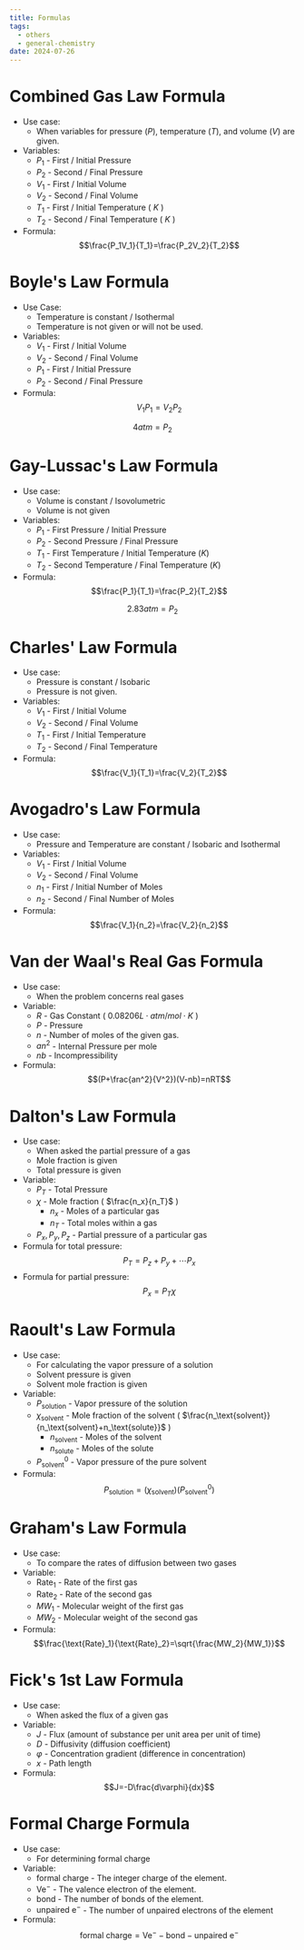 ```yaml
---
title: Formulas
tags:
  - others
  - general-chemistry
date: 2024-07-26
---
```

# Combined Gas Law Formula
- Use case:
	- When variables for pressure ($P$), temperature ($T$), and volume ($V$) are given.
- Variables: 
	- $P_1$ - First / Initial Pressure
	- $P_2$ - Second / Final Pressure
	- $V_1$ - First / Initial Volume
	- $V_2$ - Second / Final Volume 
	- $T_1$ - First / Initial Temperature ( $K$ )
	- $T_2$ - Second / Final Temperature ( $K$ )
- Formula: $$\frac{P_1V_1}{T_1}=\frac{P_2V_2}{T_2}$$
# Boyle's Law Formula
- Use Case: 
	- Temperature is constant / Isothermal
	- Temperature is not given or will not be used.
- Variables:
	- $V_1$ - First / Initial Volume
	- $V_2$ - Second / Final Volume
	- $P_1$ - First / Initial Pressure 
	- $P_2$ - Second / Final Pressure
- Formula: $$V_1P_1=V_2P_2$$

$$4atm=P_2$$
# Gay-Lussac's Law Formula
- Use case:
	- Volume is constant / Isovolumetric
	- Volume is not given
- Variables:
	- $P_1$ - First Pressure / Initial Pressure	
	- $P_2$ - Second Pressure / Final Pressure
	- $T_1$ - First Temperature / Initial Temperature ($K$)
	- $T_2$ - Second Temperature / Final Temperature ($K$)
- Formula: $$\frac{P_1}{T_1}=\frac{P_2}{T_2}$$

$$2.83atm=P_2$$
# Charles' Law Formula
- Use case:
	- Pressure is constant / Isobaric
	- Pressure is not given.
- Variables:
	- $V_1$ - First / Initial Volume
	- $V_2$ - Second / Final Volume
	- $T_1$ - First / Initial Temperature
	- $T_2$ - Second / Final Temperature
- Formula: $$\frac{V_1}{T_1}=\frac{V_2}{T_2}$$
# Avogadro's Law Formula
- Use case: 
	- Pressure and Temperature are constant / Isobaric and Isothermal
- Variables: 
	- $V_1$ - First / Initial Volume
	- $V_2$ - Second / Final Volume
	- $n_1$ - First / Initial Number of Moles
	- $n_2$ - Second / Final Number of Moles
- Formula: $$\frac{V_1}{n_2}=\frac{V_2}{n_2}$$
# Van der Waal's Real Gas Formula
- Use case:
	- When the problem concerns real gases
- Variable:
	- $R$ - Gas Constant ( $0.08206L\cdot atm/mol\cdot K$ )
	- $P$ - Pressure
	- $n$ - Number of moles of the given gas.
	- $an^2$ - Internal Pressure per mole
	- $nb$ - Incompressibility
- Formula: $$(P+\frac{an^2}{V^2})(V-nb)=nRT$$
# Dalton's Law Formula
- Use case:
	- When asked the partial pressure of a gas
	- Mole fraction is given
	- Total pressure is given
- Variable:
	- $P_T$ - Total Pressure
	- $\chi$ - Mole fraction ( $\frac{n_x}{n_T}$ )
		- $n_x$ - Moles of a particular gas
		- $n_T$ - Total moles within a gas
	- $P_x,P_y,P_z$ - Partial pressure of a particular gas
- Formula for total pressure: $$P_T=P_z+P_y+\cdots P_x$$
- Formula for partial pressure: $$P_x=P_T\chi$$
# Raoult's Law Formula
- Use case:
	- For calculating the vapor pressure of a solution
	- Solvent pressure is given
	- Solvent mole fraction is given
- Variable:
	- $P_\text{solution}$ - Vapor pressure of the solution
	- $\chi_\text{solvent}$ - Mole fraction of the solvent ( $\frac{n_\text{solvent}}{n_\text{solvent}+n_\text{solute}}$ )
		- $n_\text{solvent}$ - Moles of the solvent
		- $n_\text{solute}$ - Moles of the solute
	- $P_\text{solvent}^0$ - Vapor pressure of the pure solvent
- Formula: $$P_\text{solution}=(\chi_\text{solvent})(P_\text{solvent}^0)$$
# Graham's Law Formula
- Use case:
	- To compare the rates of diffusion between two gases
- Variable:
	- $\text{Rate}_1$ - Rate of the first gas
	- $\text{Rate}_2$ - Rate of the second gas
	- $MW_1$ - Molecular weight of the first gas
	- $MW_2$ - Molecular weight of the second gas
- Formula: $$\frac{\text{Rate}_1}{\text{Rate}_2}=\sqrt{\frac{MW_2}{MW_1}}$$
# Fick's 1st Law Formula
- Use case:
	- When asked the flux of a given gas
- Variable:
	- $J$ - Flux (amount of substance per unit area per unit of time)
	- $D$ - Diffusivity (diffusion coefficient)
	- $\varphi$ - Concentration gradient (difference in concentration)
	- $x$ - Path length
- Formula: $$J=-D\frac{d\varphi}{dx}$$
# Formal Charge Formula
- Use case:
	- For determining formal charge
- Variable:
	- $\text{formal charge}$ - The integer charge of the element.
	- $\text{Ve}^-$ - The valence electron of the element.
	- $\text{bond}$ - The number of bonds of the element.
	- $\text{unpaired e}^-$ - The number of unpaired electrons of the element
- Formula: $$\text{formal charge}=\text{Ve}^--\text{bond}-\text{unpaired e}^-$$